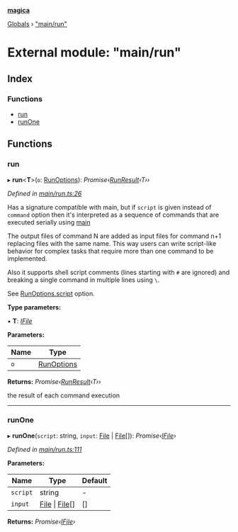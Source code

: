 **[magica](../README.md)**

[Globals](../README.md) › ["main/run"](_main_run_.md)

# External module: "main/run"

## Index

### Functions

* [run](_main_run_.md#run)
* [runOne](_main_run_.md#runone)

## Functions

###  run

▸ **run**<**T**>(`o`: [RunOptions](../interfaces/_types_.runoptions.md)): *Promise‹[RunResult](../interfaces/_types_.runresult.md)‹T››*

*Defined in [main/run.ts:26](https://github.com/cancerberoSgx/magica/blob/06c5192/src/main/run.ts#L26)*

Has a signature compatible with main, but if `script` is given instead of `command` option then it's
interpreted as a sequence of commands that are executed serially using [main](../interfaces/_imagemagick_magickloaded_.main.md#main)

The output files of command N are added as input files for command n+1 replacing files with the same name.
This way users can write script-like behavior for complex tasks that require more than one command to be
implemented.

Also it supports shell script comments (lines starting with `#` are ignored) and breaking a single command
in multiple lines using `\`.

See [RunOptions.script](../interfaces/_types_.runoptions.md#optional-script) option.

**Type parameters:**

▪ **T**: *[IFile](../interfaces/_types_.ifile.md)*

**Parameters:**

Name | Type |
------ | ------ |
`o` | [RunOptions](../interfaces/_types_.runoptions.md) |

**Returns:** *Promise‹[RunResult](../interfaces/_types_.runresult.md)‹T››*

the result of each command execution

___

###  runOne

▸ **runOne**(`script`: string, `input`: [File](../classes/_file_file_.file.md) | [File](../classes/_file_file_.file.md)[]): *Promise‹[IFile](../interfaces/_types_.ifile.md)›*

*Defined in [main/run.ts:111](https://github.com/cancerberoSgx/magica/blob/06c5192/src/main/run.ts#L111)*

**Parameters:**

Name | Type | Default |
------ | ------ | ------ |
`script` | string | - |
`input` | [File](../classes/_file_file_.file.md) \| [File](../classes/_file_file_.file.md)[] |  [] |

**Returns:** *Promise‹[IFile](../interfaces/_types_.ifile.md)›*